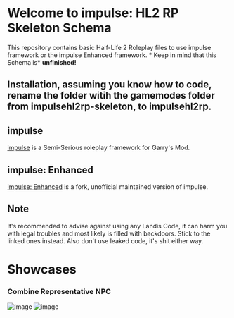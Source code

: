 # Welcome to impulse: HL2 RP Skeleton Schema
This repository contains basic Half-Life 2 Roleplay files to use impulse framework or the impulse Enhanced framework. * Keep in mind that this Schema is* **unfinished!**

## Installation, assuming you know how to code, rename the folder witih the gamemodes folder from **impulsehl2rp-skeleton**, to **impulsehl2rp**.

## impulse
[impulse](https://github.com/aLoneWitness/impulse) is a Semi-Serious roleplay framework for Garry's Mod.

## impulse: Enhanced
[impulse: Enhanced](https://github.com/impulseenhanced/framework) is a fork, unofficial maintained version of impulse.

## Note
It's recommended to advise against using any Landis Code, it can harm you with legal troubles and most likely is filled with backdoors. Stick to the linked ones instead. Also don't use leaked code, it's shit either way.

# Showcases
### Combine Representative NPC
![image](https://github.com/riggs9162/impulsehl2rp-skeleton/assets/49407096/7aeaf40d-a3df-45d6-866c-3e368ded8b33)
![image](https://github.com/riggs9162/impulsehl2rp-skeleton/assets/49407096/fc096b56-dc86-4fca-a449-f3d877d5b192)
